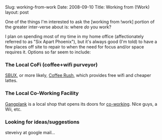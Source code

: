 Slug: working-from-work
Date: 2008-09-10
Title: Working from (!Work)
layout: post

One of the things I'm interested to ask the <span title="Working from home or other non-'work' location">[working from !work]</span> portion of the greater inter-verse about is: where *do* you work?

I plan on spending most of my time in my home office (affectionately referred to as "Six Apart Phoenix"), but it's always good (I'm told) to have a few places off site to repair to when the need for focus and/or space requires it. Options so far seem to include:

### The Local CoFi (coffee+wifi purveyor)

[SBUX](http://starbucks.com), or more likely, [Coffee Rush](http://coffeerush.biz/), which provides free wifi and cheaper lattes.

### The Local Co-Working Facility

[Gangplank](http://gangplankhq.com/) is a local shop that opens its doors for [co-working](https://coworking.pbwiki.com/). NIce guys, a Wii, etc.

### Looking for ideas/suggestions

steveivy at google mail...
